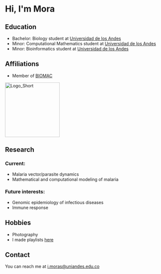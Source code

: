 # Hi, I'm Mora 

<!-- A short sentence that can  describe who you are -->

<!-- All of your education background -->
## Education

- Bachelor: Biology student at [Universidad de los Andes](https://uniandes.edu.co/)
- Minor: Computational Mathematics student at [Universidad de los Andes](https://uniandes.edu.co/)
- Minor: Bioinformatics student at [Universidad de los Andes](https://uniandes.edu.co/)
 

<!-- While BIOMAC is our common group, the collaboration between groups and affiliations are encourage -->
## Affiliations

- Member of [BIOMAC](https://github.com/biomac-lab)


<img width="180" alt="Logo_Short" src="https://user-images.githubusercontent.com/73041689/218108873-dd5daaaa-2874-43d3-a089-8403dda3e18f.png">


<!-- Showing what you work on, lets other collaborate with you -->
## Research



### Current:

- Malaria vector/parasite dynamics
- Mathematical and computational modeling of malaria

<!-- Topics that you haven't research yet but are intriguing to you -->
### Future interests:

- Genomic epidemiology of infectious diseases
- Immune response 


<!-- Because we are humans before researchers -->
## Hobbies

- Photography
- I made playlists [here](https://open.spotify.com/user/innombrable45) 


## Contact

You can reach me at <i.moras@uniandes.edu.co> 

